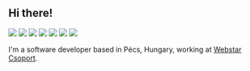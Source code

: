 ## Hi there! 

<a href="https://mastodon.online/@wolfmanfp"><img src="https://img.shields.io/badge/Mastodon-6364ff?style=flat&logo=mastodon&labelColor=6364ff"/></a>
<a href="https://www.linkedin.com/in/wolfmanfp/"><img src="https://img.shields.io/badge/LinkedIn-blue?style=flat&logo=linkedin&labelColor=blue"/></a>
<a href="https://gitlab.com/wolfmanfp"><img src="https://img.shields.io/badge/GitLab-fca121?style=flat&logo=gitlab&labelColor=fca121"/></a>
<a href="https://www.last.fm/user/wolfmanFP"><img src="https://img.shields.io/badge/Last.fm-d51007?style=flat&logo=last.fm&labelColor=d51007"/></a>
<a href="https://developers.google.com/profile/u/109624706422854524176"><img src="https://img.shields.io/badge/Google Dev Profile-ffffff?style=flat&logo=google&labelColor=ffffff"/></a>
<a href="https://myoctocat.dev/@wolfmanfp/octocat"><img src="https://img.shields.io/badge/Octocat-181717?style=flat&logo=github&labelColor=181717"/></a>
<a href="https://skyline.github.com/wolfmanfp"><img src="https://img.shields.io/badge/Skyline-181717?style=flat&logo=github&labelColor=181717"/></a>

I'm a software developer based in Pécs, Hungary, working at [Webstar Csoport](https://webstar.hu/).
